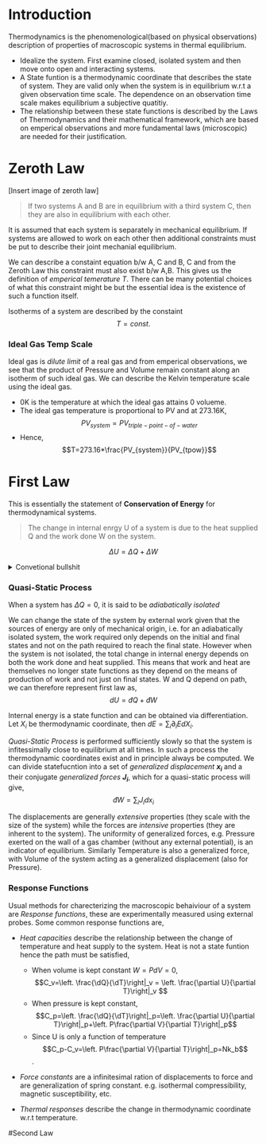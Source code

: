 # Introduction

Thermodynamics is the phenomenological(based on physical observations) description of properties of macroscopic systems in thermal equilibrium.

- Idealize the system. First examine closed, isolated system and then move onto open and interacting systems.
- A State funtion is a thermodynamic coordinate that describes the state of system. They are valid only when the system is in equilibrium w.r.t a given observation time scale. The dependence on an observation time scale makes equilibrium a subjective quatitiy.
- The relationship between these state functions is described by the Laws of Thermodynamics and their mathematical framework, which are based on emperical observations and more fundamental laws (microscopic) are needed for their justification.

# Zeroth Law

[Insert image of zeroth law]

> If two systems A and B are in equilibrium with a third system C, then they are also in equilibrium with each other.

It is assumed that each system is separately in mechanical equilibrium. If systems are allowed to work on each other then additional constraints must be put to describe their joint mechanial equilibrium.

We can describe a constaint equation b/w A, C and B, C and from the Zeroth Law this constraint must also exist b/w A,B. This gives us the definition of _emperical temerature_ *T*. There can be many potential choices of what this constraint might be but the essential idea is the existence of such a function itself.

Isotherms of a system are described by the constaint $$T = const.$$

### Ideal Gas Temp Scale 

Ideal gas is _dilute limit_ of a real gas and from emperical observations, we see that the product of Pressure and Volume remain constant along an isotherm of such ideal gas. We can describe the Kelvin temperature scale using the ideal gas. 
- 0K is the temperature at which the ideal gas attains 0 volueme.
- The ideal gas temperature is proportional to PV and at 273.16K, $$PV_{system}=PV_{triple-point-of-water}$$
- Hence, $$T=273.16*\frac{PV_{system}}{PV_{tpow}}$$

# First Law 
This is essentially the statement of **Conservation of Energy** for thermodynamical systems.
> The change in internal enrgy U of a system is due to the heat supplied Q and the work done W on the system.

$$\Delta U = \Delta Q + \Delta W$$

<details>
<summary>Convetional bullshit</summary>
The Work done $\Delta W$ is +ve when done <b><i>on the system</i></b>. Similarly the heat change $\Delta Q$ is heat supplied <i><b>to the system by a reservoir</b></i>.
</details>

### Quasi-Static Process
When a system has $\Delta Q=0$, it is said to be *adiabatically isolated*

We can change the state of the system by external work given that the sources of energy are only of mechanical origin, i.e. for an adiabatically isolated system, the work required only depends on the initial and final states and not on the path required to reach the final state. However when the system is not isolated, the total change in internal energy depends on both the work done and heat supplied. This means that work and heat are themselves no longer state functions as they depend on the means of production of work and not just on final states. W and Q depend on path, we can therefore represent first law as, $$dU=đQ+đW$$

Internal energy is a state function and can be obtained via differentiation. Let $X_i$ be thermodynamic coordinate, then $dE=\sum_{i} \partial_i E dX_i$.

*Quasi-Static Process* is performed sufficiently slowly so that the system is infitessimally close to equilibrium at all times. In such a process the thermodynamic coordinates exist and in principle always be computed. We can divide statefucntion into a set of *generalized displacement* **$x_i$** and a their conjugate  *generalized forces* **$J_i$**, which for a quasi-static process will give, $$đW=\sum_i J_i dx_i$$ 

The displacements are generally _extensive_ properties (they scale with the size of the system) while the forces are _intensive_ properties (they are inherent to the system). The uniformity of generalized forces, e.g. Pressure exerted on the wall of a gas chamber (without any external potential), is an indicator of equilibrium. Similarly Temperature is also a generalized force, with Volume of the system acting as a generalized displacement (also for Pressure).

### Response Functions
Usual methods for charecterizing the macroscopic behaiviour of a system are _Response functions_, these are experimentally measured using external probes. Some common response functions are, 

* *Heat capacities* describe the relationship between the change of temperature and heat supply to the system. Heat is not a state funtion hence the path must be satisfied,
	- When volume is kept constant $W=PdV=0$, $$C_v=\left. \frac{\dQ}{\dT}\right|_v = \left. \frac{\partial U}{\partial T}\right|_v $$
	- When pressure is kept constant, $$C_p=\left. \frac{\dQ}{\dT}\right|_p=\left. \frac{\partial U}{\partial T}\right|_p+\left. P\frac{\partial V}{\partial T}\right|_p$$
	- Since U is only a function of temperature $$C_p-C_v=\left. P\frac{\partial V}{\partial T}\right|_p=Nk_b$$.

* *Force constants* are a infinitesimal ration of displacements to force and are generalization of spring constant. e.g. isothermal compressibility, magnetic susceptibility, etc.
* *Thermal responses* describe the change in thermodynamic coordinate w.r.t temperature. 

#Second Law


















